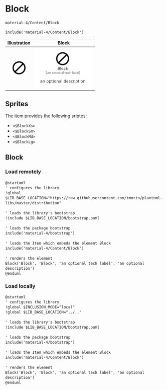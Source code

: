 # Block


```text
material-4/Content/Block
```

```text
include('material-4/Content/Block')
```



| Illustration | Block |
| :---: | :---: |
| ![illustration for Illustration](../../material-4/Content/Block.png) | ![illustration for Block](../../material-4/Content/Block.Local.png) |



## Sprites
The item provides the following sriptes:

- `<$BlockXs>`
- `<$BlockSm>`
- `<$BlockMd>`
- `<$BlockLg>`





## Block

### Load remotely
```plantuml
@startuml
' configures the library
!global $LIB_BASE_LOCATION="https://raw.githubusercontent.com/tmorin/plantuml-libs/master/distribution"

' loads the library's bootstrap
!include $LIB_BASE_LOCATION/bootstrap.puml

' loads the package bootstrap
include('material-4/bootstrap')

' loads the Item which embeds the element Block
include('material-4/Content/Block')

' renders the element
Block('Block', 'Block', 'an optional tech label', 'an optional description')
@enduml
```

### Load locally
```plantuml
@startuml
' configures the library
!global $INCLUSION_MODE="local"
!global $LIB_BASE_LOCATION="../.."

' loads the library's bootstrap
!include $LIB_BASE_LOCATION/bootstrap.puml

' loads the package bootstrap
include('material-4/bootstrap')

' loads the Item which embeds the element Block
include('material-4/Content/Block')

' renders the element
Block('Block', 'Block', 'an optional tech label', 'an optional description')
@enduml
```

